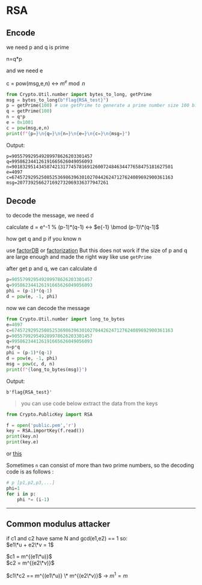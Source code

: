 # RSA 

## Encode
 we need p and q is prime 
 
 n=q*p

 and we need e

 c = pow(msg,e,n) &harr; $m^{e} \bmod n$

```py
from Crypto.Util.number import bytes_to_long, getPrime
msg = bytes_to_long(b"flag{RSA_test}")
p = getPrime(100) # use getPrime to generate a prime number size 100 bits
q = getPrime(100)
n = q*p
e = 0x1001
c = pow(msg,e,n)
print(f"{p=}\n{q=}\n{n=}\n{e=}\n{c=}\n{msg=}")
```
Output:
```
p=905579929549289978626203301457
q=995862344126191665626049056093
n=901832951434587421317745781691260072484634477658475181627501
e=4097
c=674572929525085253698639630102704426247127624089692900361163
msg=2077392566271692732069336377947261
```

 
## Decode 

to decode the message, we need d

calculate d = e^-1 % (p-1)\*(q-1) &harr; $e{-1} \bmod (p-1)\*(q-1)$

how get q and p if you know n 

use [factorDB](http://www.factordb.com/index.php) or [factorization](https://www.alpertron.com.ar/ECM.HTM) But this does not work if the size of p and q are large enough and made the right way like use `getPrime`

after get p and q, we can calculate d

```py
p=905579929549289978626203301457
q=995862344126191665626049056093
phi = (p-1)*(q-1)
d = pow(e, -1, phi)
```
now we can decode the message

```py
from Crypto.Util.number import long_to_bytes
e=4097
c=674572929525085253698639630102704426247127624089692900361163
p=905579929549289978626203301457
q=995862344126191665626049056093
n=p*q
phi = (p-1)*(q-1)
d = pow(e, -1, phi)
msg = pow(c, d, n)
print(f"{long_to_bytes(msg)}")
```
Output:
```
b'flag{RSA_test}'
```
> you can use code below extract the data from the keys 

```python
from Crypto.PublicKey import RSA 

f = open('public.pem','r')
key = RSA.importKey(f.read())
print(key.n)
print(key.e)
```
or [this](https://lapo.it/asn1js/)

Sometimes `n` can consist of more than two prime numbers, so the decoding code is as follows :

```python
# p [p1,p2,p3,...]
phi=1
for i in p:
    phi *= (i-1)
```

---
## **Common modulus attacker**

if c1 and c2 have same N and gcd(e1,e2) == 1 so:                 
$e1\*u + e2\*v = 1$

$c1 = m^{(e1\*u)}$                                   
$c2 = m^{(e2\*v)}$

$c1\*c2 == m^{(e1\*u)} \* m^{(e2\*v)}$ &rarr; $m^1 = m$



